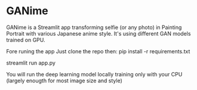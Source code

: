 # GANime
GANime is a Streamlit app transforming selfie (or any photo) in Painting Portrait with various Japanese anime style.
It's using different GAN models trained on GPU.

Fore runing the app
Just clone the repo 
then:
pip install -r requirements.txt

streamlit run app.py 

You will run the deep learning model locally training only with your CPU (largely enougth for most image size and style)
